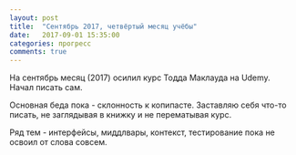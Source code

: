 ```yaml
---
layout: post
title:  "Сентябрь 2017, четвёртый месяц учёбы"
date:   2017-09-01 15:35:00
categories: прогресс
comments: true
---
```

На сентябрь месяц (2017) осилил курс Тодда Маклауда на Udemy. Начал писать сам.

Основная беда пока - склонность к копипасте. Заставляю себя что-то писать, не заглядывая в книжку и не перематывая курс.

Ряд тем - интерфейсы, миддлвары, контекст, тестирование пока не освоил от слова совсем.